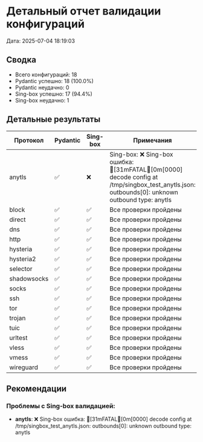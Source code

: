 # Детальный отчет валидации конфигураций

Дата: 2025-07-04 18:19:03

## Сводка

- Всего конфигураций: 18
- Pydantic успешно: 18 (100.0%)
- Pydantic неудачно: 0
- Sing-box успешно: 17 (94.4%)
- Sing-box неудачно: 1

## Детальные результаты

| Протокол | Pydantic | Sing-box | Примечания |
|----------|----------|----------|------------|
| anytls | ✅ | ❌ | Sing-box: ❌ Sing-box ошибка: [31mFATAL[0m[0000] decode config at /tmp/singbox_test_anytls.json: outbounds[0]: unknown outbound type: anytls |
| block | ✅ | ✅ | Все проверки пройдены |
| direct | ✅ | ✅ | Все проверки пройдены |
| dns | ✅ | ✅ | Все проверки пройдены |
| http | ✅ | ✅ | Все проверки пройдены |
| hysteria | ✅ | ✅ | Все проверки пройдены |
| hysteria2 | ✅ | ✅ | Все проверки пройдены |
| selector | ✅ | ✅ | Все проверки пройдены |
| shadowsocks | ✅ | ✅ | Все проверки пройдены |
| socks | ✅ | ✅ | Все проверки пройдены |
| ssh | ✅ | ✅ | Все проверки пройдены |
| tor | ✅ | ✅ | Все проверки пройдены |
| trojan | ✅ | ✅ | Все проверки пройдены |
| tuic | ✅ | ✅ | Все проверки пройдены |
| urltest | ✅ | ✅ | Все проверки пройдены |
| vless | ✅ | ✅ | Все проверки пройдены |
| vmess | ✅ | ✅ | Все проверки пройдены |
| wireguard | ✅ | ✅ | Все проверки пройдены |

## Рекомендации

### Проблемы с Sing-box валидацией:
- **anytls**: ❌ Sing-box ошибка: [31mFATAL[0m[0000] decode config at /tmp/singbox_test_anytls.json: outbounds[0]: unknown outbound type: anytls
